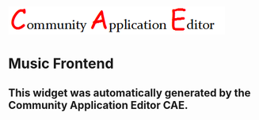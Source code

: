 ![CAE](https://github.com/GHProjectsTest/CAE-Deployment-Temp/blob/gh-pages/frontendComponent-9/img/logo.png)  

Music Frontend
===================


This widget was automatically generated by the Community Application Editor CAE.  
---------------
